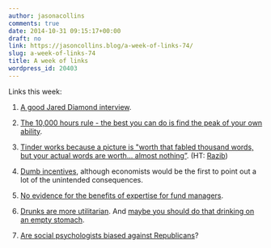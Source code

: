 ```yaml
---
author: jasonacollins
comments: true
date: 2014-10-31 09:15:17+00:00
draft: no
link: https://jasoncollins.blog/a-week-of-links-74/
slug: a-week-of-links-74
title: A week of links
wordpress_id: 20403
---
```


Links this week:






	
  1. [A good Jared Diamond interview](http://www.theguardian.com/books/2014/oct/24/jared-diamond-bestselling-biogeographer-answers-critics).

	
  2. [The 10,000 hours rule - the best you can do is find the peak of your own ability](http://well.blogs.nytimes.com/2014/10/30/is-10000-hours-all-i-need-to-run-a-faster-marathon/).

	
  3. [Tinder works because a picture is "worth that fabled thousand words, but your actual words are worth... almost nothing”](http://www.nytimes.com/2014/10/30/fashion/tinder-the-fast-growing-dating-app-taps-an-age-old-truth.html). (HT: [Razib](https://twitter.com/razibkhan))

	
  4. [Dumb incentives](http://www.theguardian.com/money/shortcuts/2014/oct/22/problem-with-cash-for-diagnosis), although economists would be the first to point out a lot of the unintended consequences.

	
  5. [No evidence for the benefits of expertise for fund managers](http://www.theatlantic.com/business/archive/2014/10/do-financial-experts-make-better-decisions-than-the-rest-of-us/381902/).

	
  6. [Drunks are more utilitarian](http://marginalrevolution.com/marginalrevolution/2014/10/the-drunk-utilitarian.html). And [maybe you should do that drinking on an empty stomach](http://marginalrevolution.com/marginalrevolution/2014/10/always-gamble-on-an-empty-stomach.html).

	
  7. [Are social psychologists biased against Republicans](http://www.newyorker.com/science/maria-konnikova/social-psychology-biased-republicans)?


